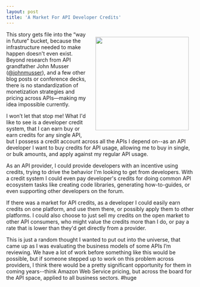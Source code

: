 ```yaml
---
layout: post
title: 'A Market For API Developer Credits'
---
```

<p><img style="padding: 15px;" src="https://s3.amazonaws.com/kinlane-productions/bw-icons/bw-pricing-request.png" alt="" width="250" align="right" /></p>
<p>This story gets file into the &ldquo;way in future&rdquo; bucket, because the infrastructure needed to make happen doesn't even exist. Beyond research from API grandfather John Musser (<a href="https://twitter.com/johnmusser">@johnmusser</a>), and a few other blog posts or conference decks, there is no standardization of monetization strategies and pricing across APIs&mdash;making my idea impossible currently.</p>
<p>I won&rsquo;t let that stop me! What I'd like to see is a developer credit system, that I can earn buy or earn credits for any single API, but I possess a credit account across all the APIs I depend on--as an API developer I want to buy credits for API usage, allowing me to buy in single, or bulk amounts, and apply against my regular API usage.</p>
<p>As an API provider, I could provide developers with an incentive using credits, trying to drive the behavior I'm looking to get from developers. With a credit system I could even pay developer's credits for doing common API ecosystem tasks like creating code libraries, generating how-to-guides, or even supporting other developers on the forum.</p>
<p>If there was a market for API credits, as a developer I could easily earn credits on one platform, and use them there, or possibly apply them to other platforms. I could also choose to just sell my credits on the open market to other API consumers, who might value the credits more than I do, or pay a rate that is lower than they'd get directly from a provider.</p>
<p>This is just a random thought I wanted to put out into the universe, that came up as I was evaluating the business models of some APIs I&rsquo;m reviewing. We have a lot of work before something like this would be possible, but if someone stepped up to work on this problem across providers, I think there would be a pretty significant opportunity for them in coming years--think Amazon Web Service pricing, but across the board for the API space, applied to all business sectors. #huge</p>